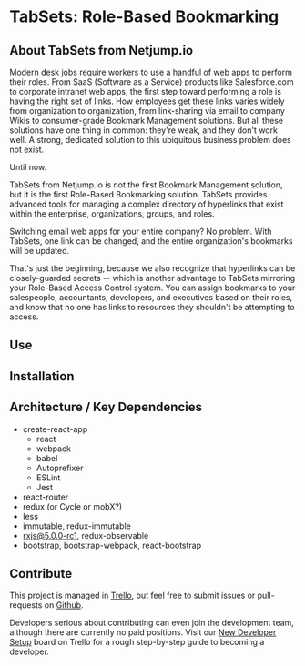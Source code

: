 # TabSets: Role-Based Bookmarking

## About TabSets from Netjump.io

Modern desk jobs require workers to use a handful of web apps to perform their
roles.  From SaaS (Software as a Service) products like Salesforce.com to 
corporate intranet web apps, the first step toward performing a role is having
the right set of links.  How employees get these links varies widely from
organization to organization, from link-sharing via email to company Wikis to
consumer-grade Bookmark Management solutions.  But all these solutions have one
thing in common: they're weak, and they don't work well.  A strong, dedicated
solution to this ubiquitous business problem does not exist.

Until now.

TabSets from Netjump.io is not the first Bookmark Management solution, but it is
the first Role-Based Bookmarking solution.  TabSets provides advanced tools for
managing a complex directory of hyperlinks that exist within the enterprise,
organizations, groups, and roles.

Switching email web apps for your entire company? No problem. With TabSets, one
link can be changed, and the entire organization's bookmarks will be updated.

That's just the beginning, because we also recognize that hyperlinks can be
closely-guarded secrets -- which is another advantage to TabSets mirroring your
Role-Based Access Control system.  You can assign bookmarks to your salespeople,
accountants, developers, and executives based on their roles, and know that no
one has links to resources they shouldn't be attempting to access.


## Use


## Installation


## Architecture / Key Dependencies

* create-react-app
  * react
  * webpack
  * babel
  * Autoprefixer
  * ESLint
  * Jest
* react-router
* redux (or Cycle or mobX?)
* less
* immutable, redux-immutable
* rxjs@5.0.0-rc1, redux-observable
* bootstrap, bootstrap-webpack, react-bootstrap


## Contribute

This project is managed in [Trello](https://trello.com/b/eOQPzm7e/client-dev),
but feel free to submit issues or pull-requests on
[Github](https://github.com/dash-/netjumpio-tabs-web).

Developers serious about contributing can even join the development team,
although there are currently no paid positions.  Visit our [New Developer
Setup](https://trello.com/b/r0FRZ0bU/new-developer-setup) board on Trello for
a rough step-by-step guide to becoming a developer.

